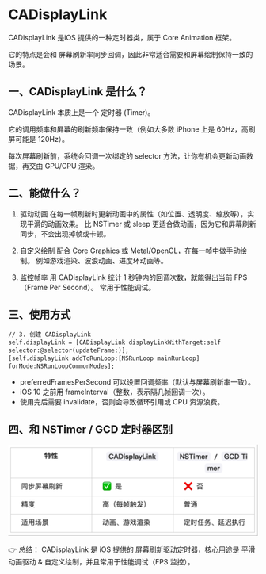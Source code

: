 #  CADisplayLink

CADisplayLink 是iOS 提供的一种定时器类，属于 Core Animation 框架。

它的特点是会和 屏幕刷新率同步回调，因此非常适合需要和屏幕绘制保持一致的场景。

## 一、CADisplayLink 是什么？
CADisplayLink 本质上是一个 定时器 (Timer)。

它的调用频率和屏幕的刷新频率保持一致（例如大多数 iPhone 上是 60Hz，高刷屏可能是 120Hz）。

每次屏幕刷新前，系统会回调一次绑定的 selector 方法，让你有机会更新动画数据，再交由 GPU/CPU 渲染。

## 二、能做什么？
1. 驱动动画
在每一帧刷新时更新动画中的属性（如位置、透明度、缩放等），实现平滑的动画效果。
比 NSTimer 或 sleep 更适合做动画，因为它和屏幕刷新同步，不会出现掉帧或卡顿。

2. 自定义绘制
配合 Core Graphics 或 Metal/OpenGL，在每一帧中做手动绘制。
例如游戏渲染、波浪动画、进度环动画等。

3. 监控帧率
用 CADisplayLink 统计 1 秒钟内的回调次数，就能得出当前 FPS（Frame Per Second）。
常用于性能调试。

## 三、使用方式

    // 3. 创建 CADisplayLink
    self.displayLink = [CADisplayLink displayLinkWithTarget:self selector:@selector(updateFrame:)];
    [self.displayLink addToRunLoop:[NSRunLoop mainRunLoop] forMode:NSRunLoopCommonModes];


* preferredFramesPerSecond 可以设置回调频率（默认与屏幕刷新率一致）。
* iOS 10 之前用 frameInterval（整数，表示隔几帧回调一次）。
* 使用完后需要 invalidate，否则会导致循环引用或 CPU 资源浪费。

## 四、和 NSTimer / GCD 定时器区别

![CADisplayLink](aab.png)

👉 总结：
CADisplayLink 是 iOS 提供的 屏幕刷新驱动定时器，核心用途是 平滑动画驱动 & 自定义绘制，并且常用于性能调试（FPS 监控）。


